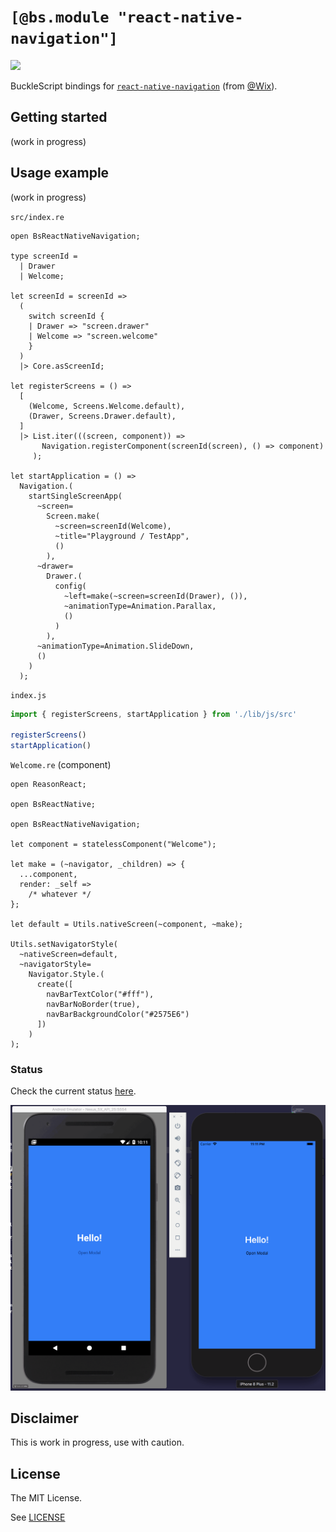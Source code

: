 # `[@bs.module "react-native-navigation"]`

![](https://img.shields.io/badge/license-MIT%20Licence-blue.svg)

BuckleScript bindings for [`react-native-navigation`](https://wix.github.io/react-native-navigation/) (from [@Wix](https://github.com/wix)).

## Getting started

(work in progress)

## Usage example

(work in progress)

`src/index.re`

```reason
open BsReactNativeNavigation;

type screenId =
  | Drawer
  | Welcome;

let screenId = screenId =>
  (
    switch screenId {
    | Drawer => "screen.drawer"
    | Welcome => "screen.welcome"
    }
  )
  |> Core.asScreenId;

let registerScreens = () =>
  [
    (Welcome, Screens.Welcome.default),
    (Drawer, Screens.Drawer.default),
  ]
  |> List.iter(((screen, component)) =>
       Navigation.registerComponent(screenId(screen), () => component)
     );

let startApplication = () =>
  Navigation.(
    startSingleScreenApp(
      ~screen=
        Screen.make(
          ~screen=screenId(Welcome),
          ~title="Playground / TestApp",
          ()
        ),
      ~drawer=
        Drawer.(
          config(
            ~left=make(~screen=screenId(Drawer), ()),
            ~animationType=Animation.Parallax,
            ()
          )
        ),
      ~animationType=Animation.SlideDown,
      ()
    )
  );
```

`index.js`

```js
import { registerScreens, startApplication } from './lib/js/src'

registerScreens()
startApplication()
```

`Welcome.re` (component)

```reason
open ReasonReact;

open BsReactNative;

open BsReactNativeNavigation;

let component = statelessComponent("Welcome");

let make = (~navigator, _children) => {
  ...component,
  render: _self =>
    /* whatever */
};

let default = Utils.nativeScreen(~component, ~make);

Utils.setNavigatorStyle(
  ~nativeScreen=default,
  ~navigatorStyle=
    Navigator.Style.(
      create([
        navBarTextColor("#fff"),
        navBarNoBorder(true),
        navBarBackgroundColor("#2575E6")
      ])
    )
);
```

### Status

Check the current status [here](STATUS.md).

![](assets/playground.gif)

## Disclaimer

This is work in progress, use with caution.

## License

The MIT License.

See [LICENSE](LICENSE)
